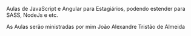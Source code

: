 Aulas de JavaScript e Angular para Estagiários, podendo estender para SASS, NodeJs e etc.

As Aulas serão ministradas por mim João Alexandre Tristão de Almeida